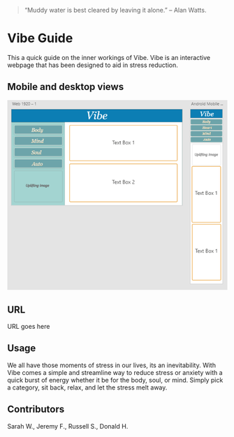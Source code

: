 > “Muddy water is best cleared by leaving it alone.” – Alan Watts.

# Vibe Guide

This a quick guide on the inner workings of Vibe. Vibe is an interactive webpage that has been designed to aid in stress reduction.

## Mobile and desktop views

![browserviews](images/image.png)

## URL

URL goes here

## Usage

We all have those moments of stress in our lives, its an inevitability. With Vibe comes a simple and streamline way to reduce stress or anxiety with a quick burst of energy whether it be for the body, soul, or mind. Simply pick a category, sit back, relax, and let the stress melt away.

## Contributors

Sarah W., Jeremy F., Russell S., Donald H.
